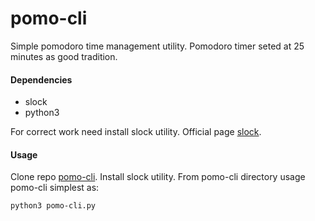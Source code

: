 # pomo-cli
Simple pomodoro time management utility. Pomodoro timer seted at 25 minutes as good tradition.

#### Dependencies

* slock
* python3

For correct work need install slock utility. Official page [slock](https://tools.suckless.org/slock/).

#### Usage

Clone repo [pomo-cli](https://github.com/unixzen/pomo-cli.git). Install slock utility. From pomo-cli directory usage pomo-cli simplest as:

```python3
python3 pomo-cli.py
```

